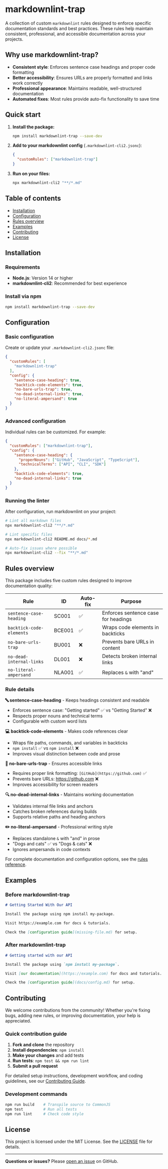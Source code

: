 # markdownlint-trap

A collection of custom `markdownlint` rules designed to enforce specific documentation standards and best practices. These rules help maintain consistent, professional, and accessible documentation across your projects.

## Why use markdownlint-trap?

- **Consistent style**: Enforces sentence case headings and proper code formatting
- **Better accessibility**: Ensures URLs are properly formatted and links work correctly
- **Professional appearance**: Maintains readable, well-structured documentation
- **Automated fixes**: Most rules provide auto-fix functionality to save time

## Quick start

1. **Install the package:**

   ```bash
   npm install markdownlint-trap --save-dev
   ```

2. **Add to your markdownlint config** (`.markdownlint-cli2.jsonc`):

   ```json
   {
     "customRules": ["markdownlint-trap"]
   }
   ```

3. **Run on your files:**

   ```bash
   npx markdownlint-cli2 "**/*.md"
   ```

## Table of contents

- [Installation](#installation)
- [Configuration](#configuration)
- [Rules overview](#rules-overview)
- [Examples](#examples)
- [Contributing](#contributing)
- [License](#license)

## Installation

### Requirements

- **Node.js**: Version 14 or higher
- **markdownlint-cli2**: Recommended for best experience

### Install via npm

```bash
npm install markdownlint-trap --save-dev
```

## Configuration

### Basic configuration

Create or update your `.markdownlint-cli2.jsonc` file:

```json
{
  "customRules": [
    "markdownlint-trap"
  ],
  "config": {
    "sentence-case-heading": true,
    "backtick-code-elements": true,
    "no-bare-urls-trap": true,
    "no-dead-internal-links": true,
    "no-literal-ampersand": true
  }
}
```

### Advanced configuration

Individual rules can be customized. For example:

```json
{
  "customRules": ["markdownlint-trap"],
  "config": {
    "sentence-case-heading": {
      "properNouns": ["GitHub", "JavaScript", "TypeScript"],
      "technicalTerms": ["API", "CLI", "SDK"]
    },
    "backtick-code-elements": true,
    "no-dead-internal-links": true
  }
}
```

### Running the linter

After configuration, run markdownlint on your project:

```bash
# Lint all markdown files
npx markdownlint-cli2 "**/*.md"

# Lint specific files
npx markdownlint-cli2 README.md docs/*.md

# Auto-fix issues where possible
npx markdownlint-cli2 --fix "**/*.md"
```

## Rules overview

This package includes five custom rules designed to improve documentation quality:

| Rule | ID | Auto-fix | Purpose |
|------|----|-----------| --------|
| `sentence-case-heading` | SC001 | ✅ | Enforces sentence case for headings |
| `backtick-code-elements` | BCE001 | ✅ | Wraps code elements in backticks |
| `no-bare-urls-trap` | BU001 | ❌ | Prevents bare URLs in content |
| `no-dead-internal-links` | DL001 | ❌ | Detects broken internal links |
| `no-literal-ampersand` | NLA001 | ✅ | Replaces `&` with "and" |

### Rule details

**🔤 sentence-case-heading** - Keeps headings consistent and readable

- Enforces sentence case: "Getting started" ✅ vs "Getting Started" ❌
- Respects proper nouns and technical terms
- Configurable with custom word lists

**💻 backtick-code-elements** - Makes code references clear

- Wraps file paths, commands, and variables in backticks
- `npm install` ✅ vs `npm install` ❌
- Improves visual distinction between code and prose

**🔗 no-bare-urls-trap** - Ensures accessible links

- Requires proper link formatting: `[GitHub](https://github.com)` ✅
- Prevents bare URLs: <https://github.com> ❌
- Improves accessibility for screen readers

**🔍 no-dead-internal-links** - Maintains working documentation

- Validates internal file links and anchors
- Catches broken references during builds
- Supports relative paths and heading anchors

**✏️ no-literal-ampersand** - Professional writing style

- Replaces standalone `&` with "and" in prose
- "Dogs and cats" ✅ vs "Dogs & cats" ❌
- Ignores ampersands in code contexts

For complete documentation and configuration options, see the [rules reference](./docs/reference/rules.md).

## Examples

### Before markdownlint-trap

```markdown
# Getting Started With Our API

Install the package using npm install my-package.

Visit https://example.com for docs & tutorials.

Check the [configuration guide](missing-file.md) for setup.
```

### After markdownlint-trap

```markdown
# Getting started with our API

Install the package using `npm install my-package`.

Visit [our documentation](https://example.com) for docs and tutorials.

Check the [configuration guide](docs/config.md) for setup.
```

## Contributing

We welcome contributions from the community! Whether you're fixing bugs, adding new rules, or improving documentation, your help is appreciated.

### Quick contribution guide

1. **Fork and clone** the repository
2. **Install dependencies**: `npm install`
3. **Make your changes** and add tests
4. **Run tests**: `npm test && npm run lint`
5. **Submit a pull request**

For detailed setup instructions, development workflow, and coding guidelines, see our [Contributing Guide](./CONTRIBUTING.md).

### Development commands

```bash
npm run build    # Transpile source to CommonJS
npm test         # Run all tests
npm run lint     # Check code style
```

## License

This project is licensed under the MIT License. See the [LICENSE](./LICENSE) file for details.

---

**Questions or issues?** Please [open an issue](https://github.com/your-username/markdownlint-trap/issues) on GitHub.
